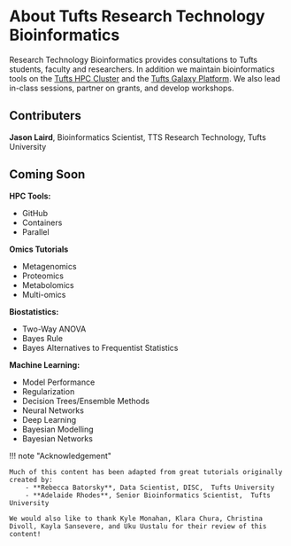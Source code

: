 # About Tufts Research Technology Bioinformatics

Research Technology Bioinformatics provides consultations to Tufts students, faculty and researchers. 
In addition we maintain bioinformatics tools on the [Tufts HPC Cluster](https://it.tufts.edu/high-performance-computing) and the [Tufts Galaxy Platform](https://galaxy.pax.tufts.edu). 
We also lead in-class sessions, partner on grants, and develop workshops.

## Contributers

**Jason Laird**, Bioinformatics Scientist, TTS Research Technology, Tufts University

## Coming Soon

**HPC Tools:**
- GitHub
- Containers
- Parallel

**Omics Tutorials**
- Metagenomics
- Proteomics
- Metabolomics
- Multi-omics

**Biostatistics:**
- Two-Way ANOVA
- Bayes Rule
- Bayes Alternatives to Frequentist Statistics

**Machine Learning:**
- Model Performance
- Regularization
- Decision Trees/Ensemble Methods
- Neural Networks
- Deep Learning
- Bayesian Modelling
- Bayesian Networks

!!! note "Acknowledgement"

    Much of this content has been adapted from great tutorials originally created by:
        - **Rebecca Batorsky**, Data Scientist, DISC,  Tufts University
        - **Adelaide Rhodes**, Senior Bioinformatics Scientist,  Tufts University
        
    We would also like to thank Kyle Monahan, Klara Chura, Christina Divoll, Kayla Sansevere, and Uku Uustalu for their review of this content!
